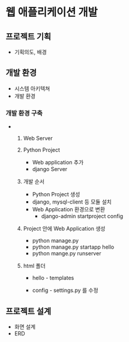 # 웹 애플리케이션 개발



## 프로젝트 기획

* 기획의도, 배경



## 개발 환경

* 시스템 아키텍쳐
* 개발 환경



### 개발  환경 구축

* 1. Web Server

  2. Python Project

     - Web application 추가
     - django Server

  3. 개발 순서

     - Python Project 생성
     - django, mysql-client 등 모듈 설치
     - Web Application 환경으로 변환
       - django-admin startproject config

  4. Project 안에 Web Application 생성

     * python manage.py
     * python manage.py startapp hello
     * python mange.py runserver

  5. html  폴더

     * hello - templates

     * config  - settings.py 를 수정



## 프로젝트 설계

* 화면 설계
* ERD




